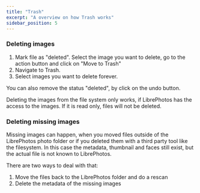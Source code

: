 ```yaml
---
title: "Trash"
excerpt: "A overview on how Trash works"
sidebar_position: 5
---
```


### Deleting images

1. Mark file as "deleted". Select the image you want to delete, go to the action button and click on "Move to Trash"
2. Navigate to Trash.
3. Select images you want to delete forever.

You can also remove the status "deleted", by click on the undo button.

Deleting the images from the file system only works, if LibrePhotos has the access to the images. If it is read only, files will not be deleted.

### Deleting missing images

Missing images can happen, when you moved files outside of the LibrePhotos photo folder or if you deleted them with a third party tool like the filesystem. In this case the metadata, thumbnail and faces still exist, but the actual file is not known to LibrePhotos.

There are two ways to deal with that:

1. Move the files back to the LibrePhotos folder and do a rescan
2. Delete the metadata of the missing images
